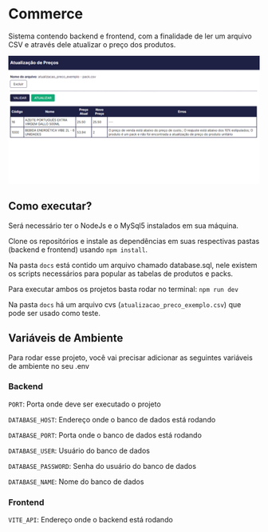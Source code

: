 
# Commerce

Sistema contendo backend e frontend, com a finalidade de ler um arquivo CSV e através dele atualizar o preço dos produtos.

![cover](https://github.com/carolferreiradev/commerce/blob/main/doc/example.png)

## Como executar?
Será necessário ter o NodeJs e o MySql5 instalados em sua máquina.

Clone os repositórios e instale as dependências em suas respectivas pastas (backend e frontend) usando `npm install`.

Na pasta `docs` está contido um arquivo chamado database.sql, nele existem os scripts necessários para popular as tabelas de produtos e packs.

Para executar ambos os projetos basta rodar no terminal: `npm run dev`

Na pasta `docs` há um arquivo cvs (`atualizacao_preco_exemplo.csv`) que pode ser usado como teste.



## Variáveis de Ambiente

Para rodar esse projeto, você vai precisar adicionar as seguintes variáveis de ambiente no seu .env

### Backend

`PORT`: Porta onde deve ser executado o projeto

`DATABASE_HOST`: Endereço onde o banco de dados está rodando

`DATABASE_PORT`: Porta onde o banco de dados está rodando

`DATABASE_USER`: Usuário do banco de dados

`DATABASE_PASSWORD`:  Senha do usuário do banco de dados

`DATABASE_NAME`: Nome do banco de dados


### Frontend

`VITE_API`: Endereço onde o backend está rodando


